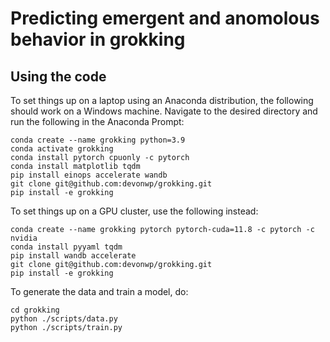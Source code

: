 # Predicting emergent and anomolous behavior in grokking

## Using the code
To set things up on a laptop using an Anaconda distribution, the following should work on a Windows machine. Navigate to the desired directory and run the following in the Anaconda Prompt:

```
conda create --name grokking python=3.9
conda activate grokking
conda install pytorch cpuonly -c pytorch
conda install matplotlib tqdm
pip install einops accelerate wandb
git clone git@github.com:devonwp/grokking.git
pip install -e grokking
```

To set things up on a GPU cluster, use the following instead:
```
conda create --name grokking pytorch pytorch-cuda=11.8 -c pytorch -c nvidia
conda install pyyaml tqdm
pip install wandb accelerate
git clone git@github.com:devonwp/grokking.git
pip install -e grokking
```

To generate the data and train a model, do:

```
cd grokking
python ./scripts/data.py
python ./scripts/train.py
```
